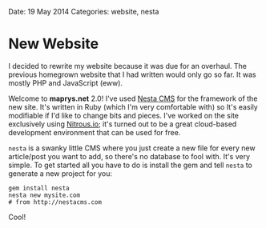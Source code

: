 Date: 19 May 2014
Categories: website, nesta

# New Website

I decided to rewrite my website because it was due for an overhaul. The previous homegrown website that I had written would only go so far. It was mostly PHP and JavaScript (eww).

Welcome to **maprys.net** 2.0! I've used [Nesta CMS](http://nestacms.com) for the framework of the new site. It's written in Ruby (which I'm very comfortable with) so It's easily modifiable if I'd like to change bits and pieces.  I've worked on the site exclusively using [Nitrous.io](https://www.nitrous.io/join/Ne4RmyEvhD8?utm_source=nitrous.io&utm_medium=copypaste&utm_campaign=referral); it's turned out to be a great cloud-based development environment that can be used for free.

`nesta` is a swanky little CMS where you just create a new file for every new article/post you want to add, so there's no database to fool with. It's very simple. To get started all you have to do is install the gem and tell `nesta` to generate a new project for you:

```
gem install nesta
nesta new mysite.com
# from http://nestacms.com
```

Cool!

